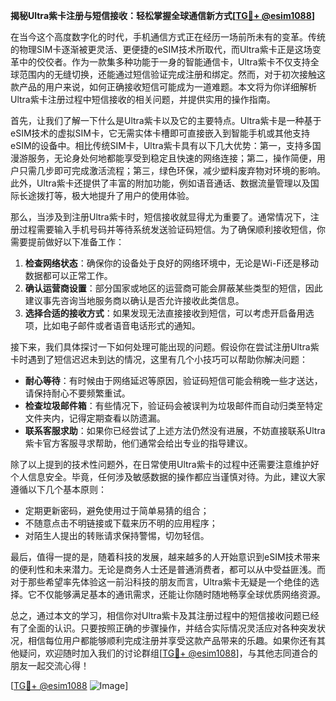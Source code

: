 **揭秘Ultra紫卡注册与短信接收：轻松掌握全球通信新方式[[TG💪+ @esim1088](https://t.me/s/esim1088)]**

在当今这个高度数字化的时代，手机通信方式正在经历一场前所未有的变革。传统的物理SIM卡逐渐被更灵活、更便捷的eSIM技术所取代，而Ultra紫卡正是这场变革中的佼佼者。作为一款集多种功能于一身的智能通信卡，Ultra紫卡不仅支持全球范围内的无缝切换，还能通过短信验证完成注册和绑定。然而，对于初次接触这款产品的用户来说，如何正确接收短信可能成为一道难题。本文将为你详细解析Ultra紫卡注册过程中短信接收的相关问题，并提供实用的操作指南。

首先，让我们了解一下什么是Ultra紫卡以及它的主要特点。Ultra紫卡是一种基于eSIM技术的虚拟SIM卡，它无需实体卡槽即可直接嵌入到智能手机或其他支持eSIM的设备中。相比传统SIM卡，Ultra紫卡具有以下几大优势：第一，支持多国漫游服务，无论身处何地都能享受到稳定且快速的网络连接；第二，操作简便，用户只需几步即可完成激活流程；第三，绿色环保，减少塑料废弃物对环境的影响。此外，Ultra紫卡还提供了丰富的附加功能，例如语音通话、数据流量管理以及国际长途拨打等，极大地提升了用户的使用体验。

那么，当涉及到注册Ultra紫卡时，短信接收就显得尤为重要了。通常情况下，注册过程需要输入手机号码并等待系统发送验证码短信。为了确保顺利接收短信，你需要提前做好以下准备工作：

1. **检查网络状态**：确保你的设备处于良好的网络环境中，无论是Wi-Fi还是移动数据都可以正常工作。
2. **确认运营商设置**：部分国家或地区的运营商可能会屏蔽某些类型的短信，因此建议事先咨询当地服务商以确认是否允许接收此类信息。
3. **选择合适的接收方式**：如果发现无法直接接收到短信，可以考虑开启备用选项，比如电子邮件或者语音电话形式的通知。

接下来，我们具体探讨一下如何处理可能出现的问题。假设你在尝试注册Ultra紫卡时遇到了短信迟迟未到达的情况，这里有几个小技巧可以帮助你解决问题：

- **耐心等待**：有时候由于网络延迟等原因，验证码短信可能会稍晚一些才送达，请保持耐心不要频繁重试。
- **检查垃圾邮件箱**：有些情况下，验证码会被误判为垃圾邮件而自动归类至特定文件夹内，记得定期查看以防遗漏。
- **联系客服求助**：如果你已经尝试了上述方法仍然没有进展，不妨直接联系Ultra紫卡官方客服寻求帮助，他们通常会给出专业的指导建议。

除了以上提到的技术性问题外，在日常使用Ultra紫卡的过程中还需要注意维护好个人信息安全。毕竟，任何涉及敏感数据的操作都应当谨慎对待。为此，建议大家遵循以下几个基本原则：

- 定期更新密码，避免使用过于简单易猜的组合；
- 不随意点击不明链接或下载来历不明的应用程序；
- 对陌生人提出的转账请求保持警惕，切勿轻信。

最后，值得一提的是，随着科技的发展，越来越多的人开始意识到eSIM技术带来的便利性和未来潜力。无论是商务人士还是普通消费者，都可以从中受益匪浅。而对于那些希望率先体验这一前沿科技的朋友而言，Ultra紫卡无疑是一个绝佳的选择。它不仅能够满足基本的通讯需求，还能让你随时随地畅享全球优质网络资源。

总之，通过本文的学习，相信你对Ultra紫卡及其注册过程中的短信接收问题已经有了全面的认识。只要按照正确的步骤操作，并结合实际情况灵活应对各种突发状况，相信每位用户都能够顺利完成注册并享受这款产品带来的乐趣。如果你还有其他疑问，欢迎随时加入我们的讨论群组[[TG💪+ @esim1088](https://t.me/s/esim1088)]，与其他志同道合的朋友一起交流心得！

[[TG💪+ @esim1088](https://t.me/s/esim1088) ![Image](https://i.postimg.cc/4NQfJmqS/Snipaste-2025-05-13-00-14-12.png)]